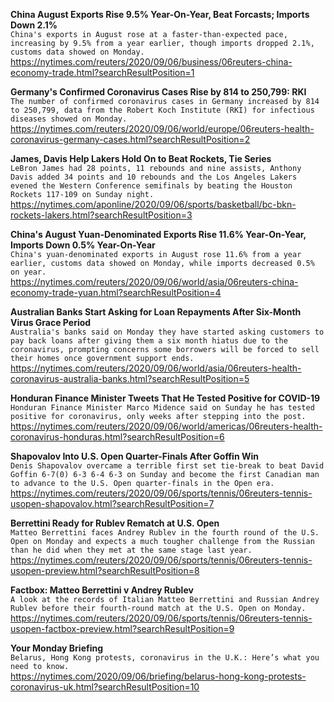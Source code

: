 **China August Exports Rise 9.5% Year-On-Year, Beat Forcasts; Imports Down 2.1%**\
`China's exports in August rose at a faster-than-expected pace, increasing by 9.5% from a year earlier, though imports dropped 2.1%, customs data showed on Monday.    `\
https://nytimes.com/reuters/2020/09/06/business/06reuters-china-economy-trade.html?searchResultPosition=1

**Germany's Confirmed Coronavirus Cases Rise by 814 to 250,799: RKI**\
`The number of confirmed coronavirus cases in Germany increased by 814 to 250,799, data from the Robert Koch Institute (RKI) for infectious diseases showed on Monday.`\
https://nytimes.com/reuters/2020/09/06/world/europe/06reuters-health-coronavirus-germany-cases.html?searchResultPosition=2

**James, Davis Help Lakers Hold On to Beat Rockets, Tie Series**\
`LeBron James had 28 points, 11 rebounds and nine assists, Anthony Davis added 34 points and 10 rebounds and the Los Angeles Lakers evened the Western Conference semifinals by beating the Houston Rockets 117-109 on Sunday night.`\
https://nytimes.com/aponline/2020/09/06/sports/basketball/bc-bkn-rockets-lakers.html?searchResultPosition=3

**China's August Yuan-Denominated Exports Rise 11.6% Year-On-Year, Imports Down 0.5% Year-On-Year**\
`China's yuan-denominated exports in August rose 11.6% from a year earlier, customs data showed on Monday, while imports decreased 0.5% on year.`\
https://nytimes.com/reuters/2020/09/06/world/asia/06reuters-china-economy-trade-yuan.html?searchResultPosition=4

**Australian Banks Start Asking for Loan Repayments After Six-Month Virus Grace Period**\
`Australia's banks said on Monday they have started asking customers to pay back loans after giving them a six month hiatus due to the coronavirus, prompting concerns some borrowers will be forced to sell their homes once government support ends.`\
https://nytimes.com/reuters/2020/09/06/world/asia/06reuters-health-coronavirus-australia-banks.html?searchResultPosition=5

**Honduran Finance Minister Tweets That He Tested Positive for COVID-19**\
`Honduran Finance Minister Marco Midence said on Sunday he has tested positive for coronavirus, only weeks after stepping into the post. `\
https://nytimes.com/reuters/2020/09/06/world/americas/06reuters-health-coronavirus-honduras.html?searchResultPosition=6

**Shapovalov Into U.S. Open Quarter-Finals After Goffin Win**\
`Denis Shapovalov overcame a terrible first set tie-break to beat David Goffin 6-7(0) 6-3 6-4 6-3 on Sunday and become the first Canadian man to advance to the U.S. Open quarter-finals in the Open era.  `\
https://nytimes.com/reuters/2020/09/06/sports/tennis/06reuters-tennis-usopen-shapovalov.html?searchResultPosition=7

**Berrettini Ready for Rublev Rematch at U.S. Open**\
`Matteo Berrettini faces Andrey Rublev in the fourth round of the U.S. Open on Monday and expects a much tougher challenge from the Russian than he did when they met at the same stage last year.`\
https://nytimes.com/reuters/2020/09/06/sports/tennis/06reuters-tennis-usopen-preview.html?searchResultPosition=8

**Factbox: Matteo Berrettini v Andrey Rublev**\
`A look at the records of Italian Matteo Berrettini and Russian Andrey Rublev before their fourth-round match at the U.S. Open on Monday.`\
https://nytimes.com/reuters/2020/09/06/sports/tennis/06reuters-tennis-usopen-factbox-preview.html?searchResultPosition=9

**Your Monday Briefing**\
`Belarus, Hong Kong protests, coronavirus in the U.K.: Here’s what you need to know.`\
https://nytimes.com/2020/09/06/briefing/belarus-hong-kong-protests-coronavirus-uk.html?searchResultPosition=10

